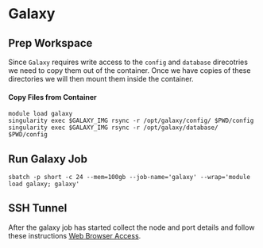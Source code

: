 # Galaxy

## Prep Workspace

Since `Galaxy` requires write access to the `config` and `database` direcotries we need to copy them out of the container.
Once we have copies of these directories we will then mount them inside the container.

#### Copy Files from Container

```
module load galaxy
singularity exec $GALAXY_IMG rsync -r /opt/galaxy/config/ $PWD/config
singularity exec $GALAXY_IMG rsync -r /opt/galaxy/database/ $PWD/config
```

## Run Galaxy Job

```
sbatch -p short -c 24 --mem=100gb --job-name='galaxy' --wrap='module load galaxy; galaxy'
```

## SSH Tunnel

After the galaxy job has started collect the node and port details and follow these instructions [Web Browser Access](https://hpcc.ucr.edu/manuals_linux-cluster_jobs.html#web-browser-access).
